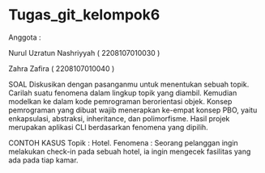 # Tugas_git_kelompok6
Anggota : 

Nurul Uzratun Nashriyyah ( 2208107010030 )

Zahra Zafira ( 2208107010040 )

SOAL
Diskusikan dengan pasanganmu untuk menentukan sebuah topik. Carilah suatu fenomena dalam lingkup topik yang diambil. Kemudian modelkan ke dalam kode pemrograman berorientasi objek. Konsep pemrograman yang dibuat wajib menerapkan ke-empat konsep PBO, yaitu enkapsulasi, abstraksi, inheritance, dan polimorfisme. Hasil projek merupakan aplikasi CLI berdasarkan fenomena yang dipilih.

CONTOH KASUS
Topik : Hotel.
Fenomena : Seorang pelanggan ingin melakukan check-in pada sebuah hotel, ia ingin mengecek fasilitas yang ada pada tiap kamar.

